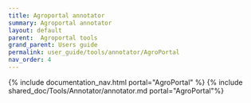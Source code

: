 ```yaml
---
title: Agroportal annotator
summary: Agroportal annotator
layout: default
parent:  Agroportal tools
grand_parent: Users guide
permalink: user_guide/tools/annotator/AgroPortal
nav_order: 4
---
```


{% include documentation_nav.html portal="AgroPortal" %}
{% include shared_doc/Tools/Annotator/annotator.md portal="AgroPortal"%}

